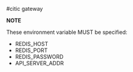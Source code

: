 #citic gateway

**NOTE**

These environment variable MUST be specified:
* REDIS_HOST
* REDIS_PORT
* REDIS_PASSWORD
* API_SERVER_ADDR 
